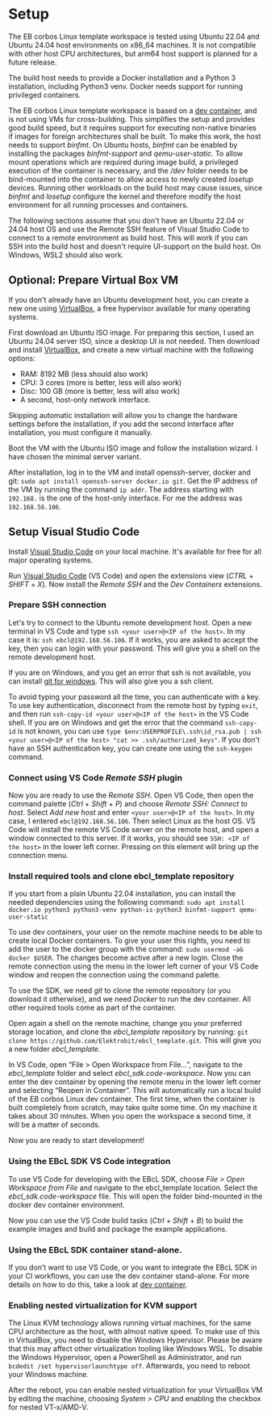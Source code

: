 # Setup

The EB corbos Linux template workspace is tested using Ubuntu 22.04 and Ubuntu 24.04 host environments on x86_64 machines. It is not compatible with other host CPU architectures, but arm64 host support is planned for a future release.

The build host needs to provide a Docker installation and a Python 3 installation, including Python3 venv. Docker needs support for running privileged containers.

The EB corbos Linux template workspace is based on a [dev container](https://github.com/Elektrobit/ebcl_dev_container), and is not using VMs for cross-building. This simplifies the setup and provides good build speed, but it requires support for executing non-native binaries if images for foreign architectures shall be built. To make this work, the host needs to support _binfmt_. On Ubuntu hosts, _binfmt_ can be enabled by installing the packages _binfmt-support_ and _qemu-user-static_. To allow mount operations which are required during image build, a privileged execution of the container is necessary, and the _/dev_ folder needs to be bind-mounted into the container to allow access to newly created _losetup_ devices. Running other workloads on the build host may cause issues, since _binfmt_ and _losetup_ configure the kernel and therefore modify the host environment for all running processes and containers.

The following sections assume that you don't have an Ubuntu 22.04 or 24.04 host OS and use the Remote SSH feature of Visual Studio Code to connect to a remote environment as build host. This will work if you can SSH into the build host and doesn't require UI-support on the build host. On Windows, WSL2 should also work.

## Optional: Prepare Virtual Box VM

If you don't already have an Ubuntu development host, you can create a new one using [VirtualBox](https://www.virtualbox.org/), a free hypervisor available for many operating systems.

First download an Ubuntu ISO image. For preparing this section, I used an Ubuntu 24.04 server ISO, since a desktop UI is not needed. Then download and install [VirtualBox](https://www.virtualbox.org/), and create a new virtual machine with the following options:

- RAM: 8192 MB (less should also work)
- CPU: 3 cores (more is better, less will also work)
- Disc: 100 GB (more is better, less will also work)
- A second, host-only network interface.

Skipping automatic installation will allow you to change the hardware settings before the installation, if you add the second interface after installation, you must configure it manually.

Boot the VM with the Ubuntu ISO image and follow the installation wizard. I have chosen the minimal server variant.

After installation, log in to the VM and install openssh-server, docker and git: `sudo apt install openssh-server docker.io git`. Get the IP address of the VM by running the command `ip addr`. The address starting with `192.168.` is the one of the host-only interface.
For me the address was `192.168.56.106`.

## Setup Visual Studio Code

Install [Visual Studio Code](https://code.visualstudio.com/) on your local machine. It's available for free for all major operating systems.

Run [Visual Studio Code](https://code.visualstudio.com/) (VS Code) and open the extensions view (_CTRL_ + _SHIFT_ + _X_). Now install the _Remote SSH_ and the _Dev Containers_ extensions.

### Prepare SSH connection

Let's try to connect to the Ubuntu remote development host. Open a new terminal in VS Code and type `ssh <your user>@<IP of the host>`. In my case it is: `ssh ebcl@192.168.56.106`. If it works, you are asked to accept the key, then you can login with your password. This will give you a shell on the remote development host.

If you are on Windows, and you get an error that ssh is not available, you can install [git for windows](https://www.git-scm.com/download/win). This will also give you a ssh client.

To avoid typing your password all the time, you can authenticate with a key. To use key authentication, disconnect from the remote host by typing `exit`, and then run `ssh-copy-id <your user>@<IP of the host>` in the VS Code shell. If you are on Windows and get the error that the command `ssh-copy-id` is not known, you can use `type $env:USERPROFILE\.ssh\id_rsa.pub | ssh <your user>@<IP of the host> "cat >> .ssh/authorized_keys"`. If you don't have an SSH authentication key, you can create one using the `ssh-keygen` command.

### Connect using VS Code _Remote SSH_ plugin

Now you are ready to use the _Remote SSH_. Open VS Code, then open the command palette (_Ctrl_ + _Shift_ + _P_) and choose _Remote SSH: Connect to host_. Select _Add new host_  and enter `<your user>@<IP of the host>`. In my case, I entered `ebcl@192.168.56.106`. Then select Linux as the host OS. VS Code will install the remote VS Code server on the remote host, and open a window connected to this server. If it works, you should see `SSH: <IP of the host>` in the lower left corner. Pressing on this element will bring up the connection menu.

### Install required tools and clone ebcl_template repository


If you start from a plain Ubuntu 22.04 installation, you can install the needed dependencies using the following command: `sudo apt install docker.io python3 python3-venv python-is-python3 binfmt-support qemu-user-static`

To use dev containers, your user on the remote machine needs to be able to create local Docker containers. To give your user this rights, you need to add the user to the docker group with the command: `sudo usermod -aG docker $USER`. The changes become active after a new login. Close the remote connection using the menu in the lower left corner of your VS Code window and reopen the connection using the command palette.

To use the SDK, we need _git_ to clone the remote repository (or you download it otherwise), and we need _Docker_ to run the dev container. All other required tools come as part of the container.

Open again a shell on the remote machine, change you your preferred storage location, and clone the _ebcl_template_ repository by running: `git clone https://github.com/Elektrobit/ebcl_template.git`. This will give you a new folder _ebcl_template_.

In VS Code, open “File > Open Workspace from File…”, navigate to the _ebcl_template_ folder and select _ebcl_sdk.code-workspace_. Now you can enter the dev container by opening the remote menu in the lower left corner and selecting “Reopen in Container”.
This will automatically run a local build of the EB corbos Linux dev container. The first time, when the container is built completely from scratch, may take quite some time. On my machine it takes about 30 minutes. When you open the workspace a second time, it will be a matter of seconds.

Now you are ready to start development!

### Using the EBcL SDK VS Code integration

To use VS Code for developing with the EBcL SDK, choose _File > Open Workspace from File_ and navigate to the ebcl_template location. Select the _ebcl_sdk.code-workspace_ file. This will open the folder bind-mounted in the docker dev container environment.

Now you can use the VS Code build tasks (_Ctrl_ + _Shift_ + _B_) to build the example images and build and package the example applications.

### Using the EBcL SDK container stand-alone.

If you don’t want to use VS Code, or you want to integrate the EBcL SDK in your CI workflows, you can use the dev container stand-alone. For more details on how to do this, take a look at [dev container](https://github.com/Elektrobit/ebcl_dev_container).

### Enabling nested virtualization for KVM support

The Linux KVM technology allows running virtual machines, for the same CPU architecture as the host, with almost native speed. To make use of this in VirtualBox, you need to disable the Windows Hypervisor. Please be aware that this may affect other virtualization tooling like Windows WSL. To disable the Windows Hypervisor, open a PowerShell as Administrator, and run `bcdedit /set hypervisorlaunchtype off`. Afterwards, you need to reboot your Windows machine.

After the reboot, you can enable nested virtualization for your VirtualBox VM by editing the machine, choosing _System > CPU_ and enabling the checkbox for nested VT-x/AMD-V.
